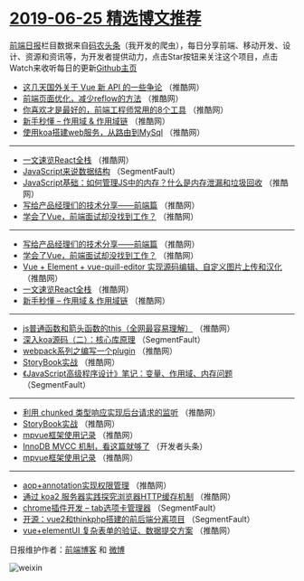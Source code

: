 # [2019-06-25 精选博文推荐](https://toutiao.qdkfweb.cn/date/2019/06/25)

[前端日报](https://qdkfweb.cn/c/news)栏目数据来自[码农头条](https://toutiao.qdkfweb.cn/)（我开发的爬虫），每日分享前端、移动开发、设计、资源和资讯等，为开发者提供动力，点击Star按钮来关注这个项目，点击Watch来收听每日的更新[Github主页](https://github.com/kujian/frontendDaily)
* [这几天国外关于 Vue 新 API 的一些争论](https://toutiao.qdkfweb.cn/116387.html) （推酷网）
* [前端页面优化，减少reflow的方法](https://toutiao.qdkfweb.cn/116386.html) （推酷网）
* [你喜欢才是最好的，前端工程师常用的8个工具](https://toutiao.qdkfweb.cn/116383.html) （推酷网）
* [新手秒懂 &#8211; 作用域 &amp; 作用域链](https://toutiao.qdkfweb.cn/116375.html) （推酷网）
* [使用koa搭建web服务，从路由到MySql](https://toutiao.qdkfweb.cn/116385.html) （推酷网）

***
* [一文速览React全栈](https://toutiao.qdkfweb.cn/116372.html) （推酷网）
* [JavaScript来说数据结构](https://toutiao.qdkfweb.cn/116271.html) （SegmentFault）
* [JavaScript基础：如何管理JS中的内存？什么是内存泄漏和垃圾回收](https://toutiao.qdkfweb.cn/116338.html) （推酷网）
* [写给产品经理们的技术分享——前端篇](https://toutiao.qdkfweb.cn/116355.html) （推酷网）
* [学会了Vue，前端面试却没找到工作？](https://toutiao.qdkfweb.cn/116378.html) （推酷网）

***
* [写给产品经理们的技术分享——前端篇](https://toutiao.qdkfweb.cn/116354.html) （推酷网）
* [学会了Vue，前端面试却没找到工作？](https://toutiao.qdkfweb.cn/116379.html) （推酷网）
* [Vue + Element + vue-quill-editor 实现源码编辑、自定义图片上传和汉化](https://toutiao.qdkfweb.cn/116361.html) （推酷网）
* [一文速览React全栈](https://toutiao.qdkfweb.cn/116373.html) （推酷网）
* [新手秒懂 &#8211; 作用域 &amp; 作用域链](https://toutiao.qdkfweb.cn/116374.html) （推酷网）

***
* [js普通函数和箭头函数的this（全网最容易理解）](https://toutiao.qdkfweb.cn/116345.html) （推酷网）
* [深入koa源码（二）：核心库原理](https://toutiao.qdkfweb.cn/116269.html) （SegmentFault）
* [webpack系列之编写一个plugin](https://toutiao.qdkfweb.cn/116363.html) （推酷网）
* [StoryBook实战](https://toutiao.qdkfweb.cn/116346.html) （推酷网）
* [《JavaScript高级程序设计》笔记：变量、作用域、内存问题](https://toutiao.qdkfweb.cn/116270.html) （SegmentFault）

***
* [利用 chunked 类型响应实现后台请求的监听](https://toutiao.qdkfweb.cn/116381.html) （推酷网）
* [StoryBook实战](https://toutiao.qdkfweb.cn/116347.html) （推酷网）
* [mpvue框架使用记录](https://toutiao.qdkfweb.cn/116365.html) （推酷网）
* [InnoDB MVCC 机制，看这篇就够了](https://toutiao.qdkfweb.cn/116303.html) （开发者头条）
* [mpvue框架使用记录](https://toutiao.qdkfweb.cn/116364.html) （推酷网）

***
* [aop+annotation实现权限管理](https://toutiao.qdkfweb.cn/116337.html) （推酷网）
* [通过 koa2 服务器实践探究浏览器HTTP缓存机制](https://toutiao.qdkfweb.cn/116384.html) （推酷网）
* [chrome插件开发 &#8211; tab选项卡管理器](https://toutiao.qdkfweb.cn/116273.html) （SegmentFault）
* [开源：vue2和thinkphp搭建的前后端分离项目](https://toutiao.qdkfweb.cn/116274.html) （SegmentFault）
* [vue+elementUI 复杂表单的验证、数据提交方案](https://toutiao.qdkfweb.cn/116367.html) （推酷网）

日报维护作者：[前端博客](https://qdkfweb.cn/) 和 [微博](https://qdkfweb.cn/go/weibo)

![weixin](https://user-images.githubusercontent.com/3055447/38468989-651132ac-3b80-11e8-8e6b-15122322a9d7.png)